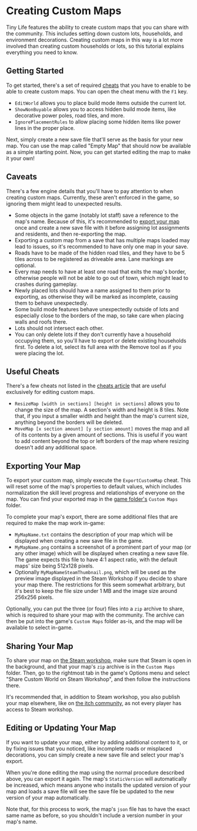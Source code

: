 # Creating Custom Maps

Tiny Life features the ability to create custom maps that you can share with the community. This includes setting down custom lots, households, and environment decorations. Creating custom maps in this way is a lot more involved than creating custom households or lots, so this tutorial explains everything you need to know.

## Getting Started
To get started, there's a set of required [cheats](cheats.md) that you have to enable to be able to create custom maps. You can open the cheat menu with the `F1` key.
- `EditWorld` allows you to place build mode items outside the current lot.
- `ShowNonBuyable` allows you to access hidden build mode items, like decorative power poles, road tiles, and more.
- `IgnorePlacementRules` to allow placing some hidden items like power lines in the proper place.

Next, simply create a new save file that'll serve as the basis for your new map. You can use the map called "Empty Map" that should now be available as a simple starting point. Now, you can get started editing the map to make it your own!

## Caveats
There's a few engine details that you'll have to pay attention to when creating custom maps. Currently, these aren't enforced in the game, so ignoring them might lead to unexpected results.
- Some objects in the game (notably lot staff) save a reference to the map's name. Because of this, it's recommended to [export your map](#exporting-your-map) once and create a new save file with it before assigning lot assignments and residents, and then re-exporting the map.
- Exporting a custom map from a save that has multiple maps loaded may lead to issues, so it's recommended to have only one map in your save.
- Roads have to be made of the hidden road tiles, and they have to be 5 tiles across to be registered as driveable area. Lane markings are optional.
- Every map needs to have at least one road that exits the map's border, otherwise people will not be able to go out of town, which might lead to crashes during gameplay.
- Newly placed lots should have a name assigned to them prior to exporting, as otherwise they will be marked as incomplete, causing them to behave unexpectedly.
- Some build mode features behave unexpectedly outside of lots and especially close to the borders of the map, so take care when placing walls and roofs there.
- Lots should not intersect each other.
- You can only delete lots if they don't currently have a household occupying them, so you'll have to export or delete existing households first. To delete a lot, select its full area with the Remove tool as if you were placing the lot.

## Useful Cheats
There's a few cheats not listed in the [cheats article](cheats.md) that are useful exclusively for editing custom maps.
- `ResizeMap [width in sections] [height in sections]` allows you to change the size of the map. A section's width and height is 8 tiles. Note that, if you input a smaller width and height than the map's current size, anything beyond the borders will be deleted.
- `MoveMap [x section amount] [y section amount]` moves the map and all of its contents by a given amount of sections. This is useful if you want to add content beyond the top or left borders of the map where resizing doesn't add any additional space.

## Exporting Your Map
To export your custom map, simply execute the `ExportCustomMap` cheat. This will reset some of the map's properties to default values, which includes normalization the skill level progress and relationships of everyone on the map. You can find your exported map in the [game folder's](game_dir.md) `Custom Maps` folder.

To complete your map's export, there are some additional files that are required to make the map work in-game:
- `MyMapName.txt` contains the description of your map which will be displayed when creating a new save file in the game.
- `MyMapName.png` contains a screenshot of a prominent part of your map (or any other image) which will be displayed when creating a new save file. The game expects this file to have 4:1 aspect ratio, with the default maps' size being 512x128 pixels.
- Optionally `MyMapNameSteamThumbnail.png`, which will be used as the preview image displayed in the Steam Workshop if you decide to share your map there. The restrictions for this seem somewhat arbitrary, but it's best to keep the file size under 1 MB and the image size around 256x256 pixels.

Optionally, you can put the three (or four) files into a `zip` archive to share, which is required to share your map with the community. The archive can then be put into the game's `Custom Maps` folder as-is, and the map will be available to select in-game.

## Sharing Your Map

To share your map on [the Steam workshop](https://steamcommunity.com/app/1651490/workshop/), make sure that Steam is open in the background, and that your map's `zip` archive is in the `Custom Maps` folder. Then, go to the rightmost tab in the game's Options menu and select "Share Custom World on Steam Workshop", and then follow the instructions there.

It's recommended that, in addition to Steam workshop, you also publish your map elsewhere, like on [the itch community](https://itch.io/board/1032686/mods), as not every player has access to Steam workshop.

## Editing or Updating Your Map
If you want to update your map, either by adding additional content to it, or by fixing issues that you noticed, like incomplete roads or misplaced decorations, you can simply create a new save file and select your map's export.

When you're done editing the map using the normal procedure described above, you can export it again. The map's `StaticVersion` will automatically be increased, which means anyone who installs the updated version of your map and loads a save file will see the save file be updated to the new version of your map automatically.

Note that, for this process to work, the map's `json` file has to have the exact same name as before, so you shouldn't include a version number in your map's name.
